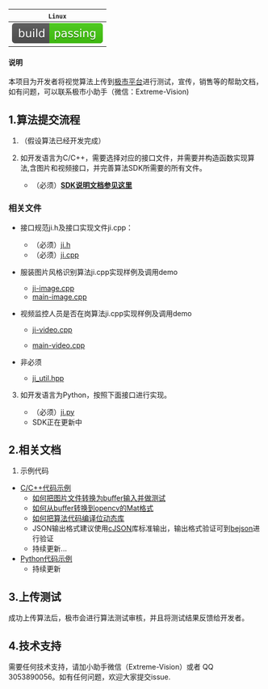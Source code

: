 | **`Linux`**                               |
| ----------------------------------------- |
| ![Build Status](./img/build_and_pass.svg) |



#### 说明

本项目为开发者将视觉算法上传到[极市平台](http://cvmart.net/)进行测试，宣传，销售等的帮助文档，如有问题，可以联系极市小助手（微信：Extreme-Vision)  




## 1.算法提交流程

1. （假设算法已经开发完成）


2. 如开发语言为C/C++，需要选择对应的接口文件，并需要并构造函数实现算法,含图片和视频接口，并完善算法SDK所需要的所有文件。

   * （必须）**[SDK说明文档参见这里](./doc/极市算法SDK说明文档V1.0(C&C++)_180911.md)**  




  ### 相关文件

   * 接口规范ji.h及接口实现文件ji.cpp：
        * （必须）[ji.h](./ji.h)
        * （必须）[ji.cpp](./ji.cpp) 



   * 服装图片风格识别算法ji.cpp实现样例及调用demo

       * [ji-image.cpp](./ji-image.cpp)
       * [main-image.cpp](./main-image.cpp)



   * 视频监控人员是否在岗算法ji.cpp实现样例及调用demo  

      * [ji-video.cpp](./ji-video.cpp)

      * [main-video.cpp](./main-video.cpp)



  * 非必须

       * [ji_util.hpp](./ji_util.hpp)  


    
  3. 如开发语言为Python，按照下面接口进行实现。

     * （必须）[ji.py](./ji.py)
     * SDK正在更新中  



## 2.相关文档

1. 示例代码
  * [C/C++代码示例](./sample_c)
    * [如何把图片文件转换为buffer输入并做测试](./sample_c/standard_sample(convert_file_to_buffur)/)
    * [如何从buffer转换到opencv的Mat格式](./sample_c/convert_buffer_to_opencv_mat/)
    * [如何把算法代码编译位动态库](./sample_c/gcc-so.sh)
    * JSON输出格式建议使用[cJSON](https://github.com/DaveGamble/cJSON)库标准输出，输出格式验证可到[bejson](https://www.bejson.com/)进行验证
    * 持续更新...
  * [Python代码示例](./sample_py)
    * 持续更新  



## 3.上传测试

成功上传算法后，极市会进行算法测试审核，并且将测试结果反馈给开发者。



## 4.技术支持

需要任何技术支持，请加小助手微信（Extreme-Vision）或者 QQ 3053890056。如有任何问题，欢迎大家提交issue.
